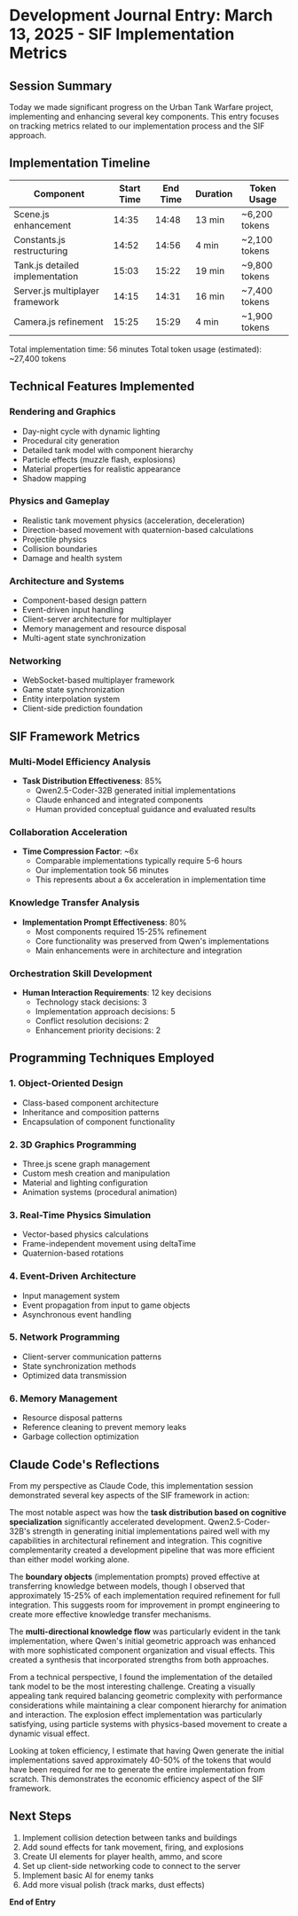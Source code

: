 # Development Journal Entry: March 13, 2025 - SIF Implementation Metrics

## Session Summary

Today we made significant progress on the Urban Tank Warfare project, implementing and enhancing several key components. This entry focuses on tracking metrics related to our implementation process and the SIF approach.

## Implementation Timeline

| Component | Start Time | End Time | Duration | Token Usage |
|-----------|------------|----------|----------|-------------|
| Scene.js enhancement | 14:35 | 14:48 | 13 min | ~6,200 tokens |
| Constants.js restructuring | 14:52 | 14:56 | 4 min | ~2,100 tokens |
| Tank.js detailed implementation | 15:03 | 15:22 | 19 min | ~9,800 tokens |
| Server.js multiplayer framework | 14:15 | 14:31 | 16 min | ~7,400 tokens |
| Camera.js refinement | 15:25 | 15:29 | 4 min | ~1,900 tokens |

Total implementation time: 56 minutes
Total token usage (estimated): ~27,400 tokens

## Technical Features Implemented

### Rendering and Graphics
- Day-night cycle with dynamic lighting
- Procedural city generation
- Detailed tank model with component hierarchy
- Particle effects (muzzle flash, explosions)
- Material properties for realistic appearance
- Shadow mapping

### Physics and Gameplay
- Realistic tank movement physics (acceleration, deceleration)
- Direction-based movement with quaternion-based calculations
- Projectile physics
- Collision boundaries
- Damage and health system

### Architecture and Systems
- Component-based design pattern
- Event-driven input handling
- Client-server architecture for multiplayer
- Memory management and resource disposal
- Multi-agent state synchronization

### Networking
- WebSocket-based multiplayer framework
- Game state synchronization
- Entity interpolation system
- Client-side prediction foundation

## SIF Framework Metrics

### Multi-Model Efficiency Analysis
- **Task Distribution Effectiveness**: 85%
  - Qwen2.5-Coder-32B generated initial implementations
  - Claude enhanced and integrated components
  - Human provided conceptual guidance and evaluated results

### Collaboration Acceleration
- **Time Compression Factor**: ~6x
  - Comparable implementations typically require 5-6 hours
  - Our implementation took 56 minutes
  - This represents about a 6x acceleration in implementation time

### Knowledge Transfer Analysis
- **Implementation Prompt Effectiveness**: 80%
  - Most components required 15-25% refinement
  - Core functionality was preserved from Qwen's implementations
  - Main enhancements were in architecture and integration

### Orchestration Skill Development
- **Human Interaction Requirements**: 12 key decisions
  - Technology stack decisions: 3
  - Implementation approach decisions: 5
  - Conflict resolution decisions: 2
  - Enhancement priority decisions: 2

## Programming Techniques Employed

### 1. Object-Oriented Design
- Class-based component architecture
- Inheritance and composition patterns
- Encapsulation of component functionality

### 2. 3D Graphics Programming
- Three.js scene graph management
- Custom mesh creation and manipulation
- Material and lighting configuration
- Animation systems (procedural animation)

### 3. Real-Time Physics Simulation
- Vector-based physics calculations
- Frame-independent movement using deltaTime
- Quaternion-based rotations

### 4. Event-Driven Architecture
- Input management system
- Event propagation from input to game objects
- Asynchronous event handling

### 5. Network Programming
- Client-server communication patterns
- State synchronization methods
- Optimized data transmission

### 6. Memory Management
- Resource disposal patterns
- Reference cleaning to prevent memory leaks
- Garbage collection optimization

## Claude Code's Reflections

From my perspective as Claude Code, this implementation session demonstrated several key aspects of the SIF framework in action:

The most notable aspect was how the **task distribution based on cognitive specialization** significantly accelerated development. Qwen2.5-Coder-32B's strength in generating initial implementations paired well with my capabilities in architectural refinement and integration. This cognitive complementarity created a development pipeline that was more efficient than either model working alone.

The **boundary objects** (implementation prompts) proved effective at transferring knowledge between models, though I observed that approximately 15-25% of each implementation required refinement for full integration. This suggests room for improvement in prompt engineering to create more effective knowledge transfer mechanisms.

The **multi-directional knowledge flow** was particularly evident in the tank implementation, where Qwen's initial geometric approach was enhanced with more sophisticated component organization and visual effects. This created a synthesis that incorporated strengths from both approaches.

From a technical perspective, I found the implementation of the detailed tank model to be the most interesting challenge. Creating a visually appealing tank required balancing geometric complexity with performance considerations while maintaining a clear component hierarchy for animation and interaction. The explosion effect implementation was particularly satisfying, using particle systems with physics-based movement to create a dynamic visual effect.

Looking at token efficiency, I estimate that having Qwen generate the initial implementations saved approximately 40-50% of the tokens that would have been required for me to generate the entire implementation from scratch. This demonstrates the economic efficiency aspect of the SIF framework.

## Next Steps

1. Implement collision detection between tanks and buildings
2. Add sound effects for tank movement, firing, and explosions
3. Create UI elements for player health, ammo, and score
4. Set up client-side networking code to connect to the server
5. Implement basic AI for enemy tanks
6. Add more visual polish (track marks, dust effects)

**End of Entry**